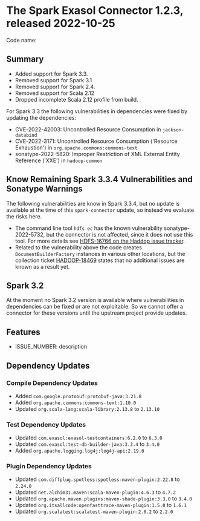 # The Spark Exasol Connector 1.2.3, released 2022-10-25

Code name:

## Summary

* Added support for Spark 3.3.
* Removed support for Spark 3.1
* Removed support for Spark 2.4.
* Removed support for Scala 2.12
* Dropped incomplete Scala 2.12 profile from build.

For Spark 3.3 the following vulnerabilities in dependencies were fixed by updating the dependencies:

* CVE-2022-42003: Uncontrolled Resource Consumption in `jackson-databind`
* CVE-2022-3171: Uncontrolled Resource Consumption ('Resource Exhaustion') in `org.apache.commons:commons-text`
* sonatype-2022-5820: Improper Restriction of XML External Entity Reference ('XXE') in `hadoop-common`

## Know Remaining Spark 3.3.4 Vulnerabilities and Sonatype Warnings

The following vulnerabilities are know in Spark 3.3.4, but no update is available at the time of this `spark-connector` update, so instead we evaluate the risks here.

* The command line tool `hdfs ec` has the known vulnerability sonatype-2022-5732, but the connector is not affected, since it does not use this tool. For more details see [HDFS-16766 on the Haddop issue tracker](https://issues.apache.org/jira/browse/HDFS-16766).
* Related to the vulnerability above the code creates `DocumentBuilderFactory` instances in various other locations, but the collection ticket [HADOOP-18469](https://issues.apache.org/jira/browse/HADOOP-18469) states that no additional issues are known as a result yet.

## Spark 3.2

At the moment no Spark 3.2 version is available where vulnerabilities in dependencies can be fixed or are not exploitable. So we cannot offer a connector for these versions until the upstream project provide updates.

## Features

* ISSUE_NUMBER: description

## Dependency Updates

### Compile Dependency Updates

* Added `com.google.protobuf:protobuf-java:3.21.8`
* Added `org.apache.commons:commons-text:1.10.0`
* Updated `org.scala-lang:scala-library:2.13.8` to `2.13.10`

### Test Dependency Updates

* Updated `com.exasol:exasol-testcontainers:6.2.0` to `6.3.0`
* Updated `com.exasol:test-db-builder-java:3.3.4` to `3.4.0`
* Added `org.apache.logging.log4j:log4j-api:2.19.0`

### Plugin Dependency Updates

* Updated `com.diffplug.spotless:spotless-maven-plugin:2.22.8` to `2.24.0`
* Updated `net.alchim31.maven:scala-maven-plugin:4.6.3` to `4.7.2`
* Updated `org.apache.maven.plugins:maven-shade-plugin:3.3.0` to `3.4.0`
* Updated `org.itsallcode:openfasttrace-maven-plugin:1.5.0` to `1.6.1`
* Updated `org.scalatest:scalatest-maven-plugin:2.0.2` to `2.2.0`
